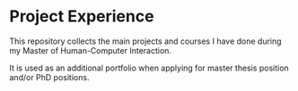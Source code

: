 # Project Experience
This repository collects the main projects and courses I have done during my Master of Human-Computer Interaction.

It is used as an additional portfolio when applying for master thesis position and/or PhD positions.
